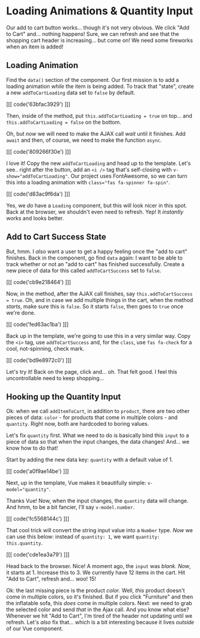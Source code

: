 # Loading Animations & Quantity Input

Our add to cart button works... though it's not very obvious. We click "Add to Cart"
and... nothing happens! Sure, we can refresh and see that the shopping cart header
is increasing... but come on! We need some fireworks when an item is added!

## Loading Animation

Find the `data()` section of the component. Our first mission is to add a loading
animation *while* the item is being added. To track that "state", create a new
`addToCartLoading` data set to `false` by default.

[[[ code('63bfac3929') ]]]

Then, inside of the method, put `this.addToCartLoading = true` on top... and
`this.addToCartLoading = false` on the bottom.

Oh, but *now* we will need to make the AJAX call *wait* until it finishes. Add
`await` and then, of course, we need to make the function `async`.

[[[ code('809266f30e') ]]]

I love it! Copy the new `addToCartLoading` and head up to the template. Let's see..
right after the button, add an `<i />` tag that's self-closing with
`v-show="addToCartLoading"`. Our project uses FontAwesome, so we can turn this into
a loading animation with `class="fas fa-spinner fa-spin"`.

[[[ code('d83ac9f6da') ]]]

Yes, we *do* have a `Loading` component, but this will look nicer in this spot.
Back at the browser, we shouldn't even need to refresh. Yep! It *instantly*
works and looks better.

## Add to Cart Success State

But, hmm. I *also* want a user to get a happy feeling once the "add to cart"
finishes. Back in the component, go find `data` again: I want to be able to track
whether or not an "add to cart" has finished successfully. Create a new piece of
data for this called `addToCartSuccess` set to `false`.

[[[ code('cb9e218464') ]]]

Now, in the method, after the AJAX call finishes, say `this.addToCartSuccess = true`.
Oh, and in case we add multiple things in the cart, when the method *starts*,
make sure this is `false`. So it starts `false`, then goes to `true` once
we're done.

[[[ code('fed63ac1ba') ]]]

Back up in the template, we're going to use this in a very similar way. Copy the
`<i>` tag, use `addToCartSuccess` and, for the `class`, use `fas fa-check` for
a cool, not-spinning, check mark.

[[[ code('bd9e8972c0') ]]]

Let's try it! Back on the page, click and... oh. That felt good. I feel this
uncontrollable need to keep shopping...

## Hooking up the Quantity Input

Ok: when we call `addItemToCart`, in addition to `product`, there are two other
pieces of data: `color` - for products that come in multiple colors - and
`quantity`. Right now, both are hardcoded to boring values.

Let's fix `quantity` first. What we need to do is basically bind this `input` to
a piece of data so that when the input changes, the data changes! And... we know
how to do that!

Start by adding the new data key: `quantity` with a default value of 1.

[[[ code('a0f9ae14be') ]]]

Next, up in the template, Vue makes it beautifully simple: `v-model="quantity"`.

Thanks Vue! Now, when the input changes, the `quantity` data will change. And
hmm, to be a bit fancier, I'll say `v-model.number`.

[[[ code('fc5568144c') ]]]

That cool trick will convert the string input value into a `Number` type. *Now*
we can use this below: instead of `quantity: 1`, we want `quantity: this.quantity`.

[[[ code('cde1ea3a79') ]]]

Head back to the browser. Nice! A moment ago, the `input` was *blank*. *Now*,
it starts at 1. Increase this to 3. We currently have 12 items in the cart. Hit
"Add to Cart", refresh and... woo! 15!

Ok: the last missing piece is the product *color*. Well, *this* product doesn't come
in multiple colors, so it's finished. But if you click "Furniture" and then the
inflatable sofa, this *does* come in multiple colors. Next: we need to grab the
selected color and send *that* in the Ajax call. And you know what else? Whenever
we hit "Add to Cart", I'm tired of the header not updating until we refresh.
Let's *also* fix that... which is a bit interesting because it lives *outside* of
our Vue component.
